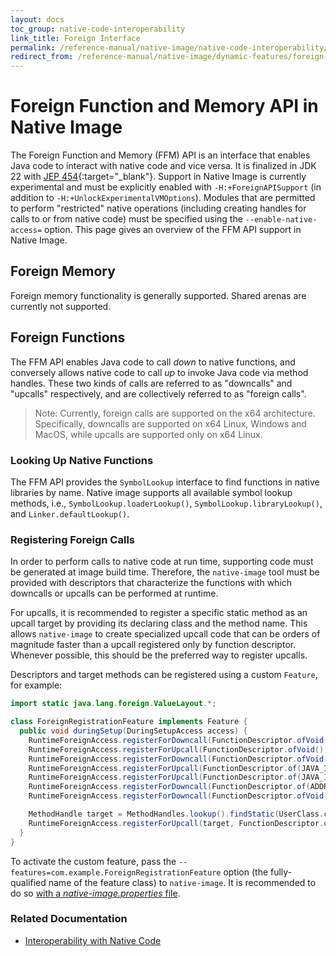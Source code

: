 ```yaml
---
layout: docs
toc_group: native-code-interoperability
link_title: Foreign Interface
permalink: /reference-manual/native-image/native-code-interoperability/foreign-interface/
redirect_from: /reference-manual/native-image/dynamic-features/foreign-interface/
---
```


# Foreign Function and Memory API in Native Image

The Foreign Function and Memory (FFM) API is an interface that enables Java code to interact with native code and vice versa.
It is finalized in JDK 22 with [JEP 454](https://openjdk.org/jeps/454){:target="_blank"}.
Support in Native Image is currently experimental and must be explicitly enabled with `-H:+ForeignAPISupport` (in addition to `-H:+UnlockExperimentalVMOptions`).
Modules that are permitted to perform "restricted" native operations (including creating handles for calls to or from native code) must be specified using the `--enable-native-access=` option.
This page gives an overview of the FFM API support in Native Image.

## Foreign Memory

Foreign memory functionality is generally supported. 
Shared arenas are currently not supported.

## Foreign Functions

The FFM API enables Java code to call _down_ to native functions, and conversely allows native code to call _up_ to invoke Java code via method handles.
These two kinds of calls are referred to as "downcalls" and "upcalls" respectively, and are collectively referred to as "foreign calls".

> Note: Currently, foreign calls are supported on the x64 architecture.
> Specifically, downcalls are supported on x64 Linux, Windows and MacOS, while upcalls are supported only on x64 Linux.

### Looking Up Native Functions

The FFM API provides the `SymbolLookup` interface to find functions in native libraries by name.
Native image supports all available symbol lookup methods, i.e., `SymbolLookup.loaderLookup()`, `SymbolLookup.libraryLookup()`, and `Linker.defaultLookup()`.

### Registering Foreign Calls

In order to perform calls to native code at run time, supporting code must be generated at image build time.
Therefore, the `native-image` tool must be provided with descriptors that characterize the functions with which downcalls or upcalls can be performed at runtime.

For upcalls, it is recommended to register a specific static method as an upcall target by providing its declaring class and the method name.
This allows `native-image` to create specialized upcall code that can be orders of magnitude faster than a upcall registered only by function descriptor.
Whenever possible, this should be the preferred way to register upcalls.

Descriptors and target methods can be registered using a custom `Feature`, for example:
```java
import static java.lang.foreign.ValueLayout.*;

class ForeignRegistrationFeature implements Feature { 
  public void duringSetup(DuringSetupAccess access) {
    RuntimeForeignAccess.registerForDowncall(FunctionDescriptor.ofVoid());
    RuntimeForeignAccess.registerForUpcall(FunctionDescriptor.ofVoid());
    RuntimeForeignAccess.registerForDowncall(FunctionDescriptor.ofVoid(), Linker.Option.critical(false));
    RuntimeForeignAccess.registerForUpcall(FunctionDescriptor.of(JAVA_INT, JAVA_INT));
    RuntimeForeignAccess.registerForUpcall(FunctionDescriptor.of(JAVA_INT, JAVA_INT, JAVA_INT));
    RuntimeForeignAccess.registerForDowncall(FunctionDescriptor.of(ADDRESS, JAVA_INT, JAVA_INT), Linker.Option.firstVariadicArg(1));
    RuntimeForeignAccess.registerForDowncall(FunctionDescriptor.ofVoid(JAVA_INT), Linker.Option.captureCallState("errno"));

    MethodHandle target = MethodHandles.lookup().findStatic(UserClass.class, "aStaticMethod", MethodType.of(int.class, int.class, int.class));
    RuntimeForeignAccess.registerForUpcall(target, FunctionDescriptor.of(JAVA_INT, JAVA_INT, JAVA_INT));
  }
}
```
To activate the custom feature, pass the `--features=com.example.ForeignRegistrationFeature` option (the fully-qualified name of the feature class) to `native-image`.
It is recommended to do so [with a _native-image.properties_ file](BuildConfiguration.md#embed-a-configuration-file).

### Related Documentation

- [Interoperability with Native Code](InteropWithNativeCode.md)